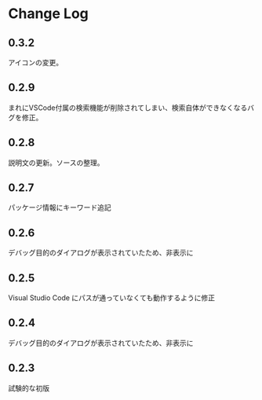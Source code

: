 # Change Log

## 0.3.2

アイコンの変更。

## 0.2.9

まれにVSCode付属の検索機能が削除されてしまい、検索自体ができなくなるバグを修正。

## 0.2.8

説明文の更新。ソースの整理。

## 0.2.7

パッケージ情報にキーワード追記

## 0.2.6

デバッグ目的のダイアログが表示されていたため、非表示に

## 0.2.5

Visual Studio Code にパスが通っていなくても動作するように修正

## 0.2.4

デバッグ目的のダイアログが表示されていたため、非表示に

## 0.2.3

試験的な初版
